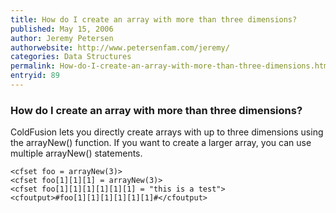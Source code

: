```yaml
---
title: How do I create an array with more than three dimensions?
published: May 15, 2006
author: Jeremy Petersen
authorwebsite: http://www.petersenfam.com/jeremy/
categories: Data Structures
permalink: How-do-I-create-an-array-with-more-than-three-dimensions.html
entryid: 89
---
```


<h3>How do I create an array with more than three dimensions?</h3>

<p>
ColdFusion lets you directly create arrays with up to three dimensions using the arrayNew() function. If you want to create a larger array, you can use multiple arrayNew() statements.
</p>

<pre><code class="language-markup">&lt;cfset foo = arrayNew(3)&gt;
&lt;cfset foo[1][1][1] = arrayNew(3)&gt;
&lt;cfset foo[1][1][1][1][1][1] = &quot;this is a test&quot;&gt;
&lt;cfoutput&gt;#foo[1][1][1][1][1][1]#&lt;/cfoutput&gt;
</code></pre>



